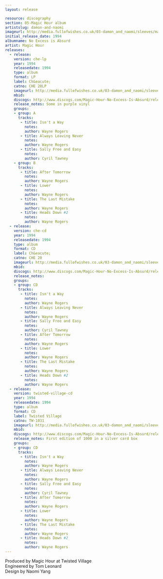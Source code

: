 ```yaml
---
layout: release

resource: discography
section: 05-Magic Hour album
artistslug: damon-and-naomi
imageurl: http://media.fullofwishes.co.uk/03-damon_and_naomi/sleeves/magichour_noexcess.jpg
initial_release_date: 1994
albumname: No Excess is Absurd
artist: Magic Hour
releases:
  - release: 
    version: che-lp
    year: 1994
    releasedate: 1994
    type: album
    format: LP
    label: Ch&eacute;
    catno: CHE 20LP
    imageurl: http://media.fullofwishes.co.uk/03-damon_and_naomi/sleeves/magichour_noexcess.jpg
    mbid: 
    discogs: http://www.discogs.com/Magic-Hour-No-Excess-Is-Absurd/release/4384650
    release_notes: Some in purple vinyl
    groups:
    - group: A
      tracks:
       - title: Isn't a Way
         notes: 
         author: Wayne Rogers
       - title: Always Leaving Never
         notes: 
         author: Wayne Rogers
       - title: Sally Free and Easy
         notes: 
         author: Cyril Tawney
    - group: B
      tracks:
       - title: After Tomorrow
         notes: 
         author: Wayne Rogers
       - title: Lower
         notes: 
         author: Wayne Rogers
       - title: The Last Mistake
         notes: 
         author: Wayne Rogers
       - title: Heads Down #2
         notes: 
         author: Wayne Rogers
  - release: 
    version: che-cd
    year: 1994
    releasedate: 1994
    type: album
    format: CD
    label: Ch&eacute;
    catno: CHE 20
    imageurl: http://media.fullofwishes.co.uk/03-damon_and_naomi/sleeves/magichour_noexcess.jpg
    mbid: 
    discogs: http://www.discogs.com/Magic-Hour-No-Excess-Is-Absurd/release/4384650
    release_notes: 
    groups:
    - group: CD
      tracks:
       - title: Isn't a Way
         notes: 
         author: Wayne Rogers
       - title: Always Leaving Never
         notes: 
         author: Wayne Rogers
       - title: Sally Free and Easy
         notes: 
         author: Cyril Tawney
       - title: After Tomorrow
         notes: 
         author: Wayne Rogers
       - title: Lower
         notes: 
         author: Wayne Rogers
       - title: The Last Mistake
         notes: 
         author: Wayne Rogers
       - title: Heads Down #2
         notes: 
         author: Wayne Rogers
  - release: 
    version: twisted-village-cd
    year: 1994
    releasedate: 1994
    type: album
    format: CD
    label: Twisted Village
    catno: TW-1031
    imageurl: http://media.fullofwishes.co.uk/03-damon_and_naomi/sleeves/magic-hour-no-excess-box.jpg
    mbid: 
    discogs: http://www.discogs.com/Magic-Hour-No-Excess-Is-Absurd/release/4384650
    release_notes: First edition of 1000 in a silver card box
    groups:
    - group: CD
      tracks:
       - title: Isn't a Way
         notes: 
         author: Wayne Rogers
       - title: Always Leaving Never
         notes: 
         author: Wayne Rogers
       - title: Sally Free and Easy
         notes: 
         author: Cyril Tawney
       - title: After Tomorrow
         notes: 
         author: Wayne Rogers
       - title: Lower
         notes: 
         author: Wayne Rogers
       - title: The Last Mistake
         notes: 
         author: Wayne Rogers
       - title: Heads Down #2
         notes: 
         author: Wayne Rogers
---
```

Produced by Magic Hour at Twisted Village  
Engineered by Tom Leonard  
Design by Naomi Yang
